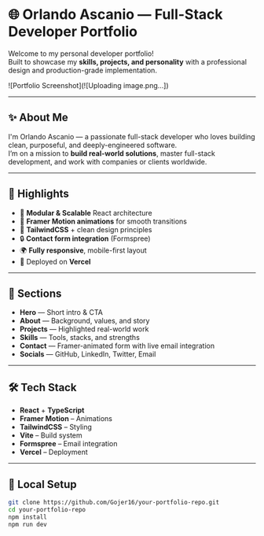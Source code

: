 # 🌐 Orlando Ascanio — Full-Stack Developer Portfolio

Welcome to my personal developer portfolio!  
Built to showcase my **skills, projects, and personality** with a professional design and production-grade implementation.

![Portfolio Screenshot](![Uploading image.png…])

---

## ✨ About Me

I'm Orlando Ascanio — a passionate full-stack developer who loves building clean, purposeful, and deeply-engineered software.  
I’m on a mission to **build real-world solutions**, master full-stack development, and work with companies or clients worldwide.

---

## 🧠 Highlights

- 🧱 **Modular & Scalable** React architecture
- 🎥 **Framer Motion animations** for smooth transitions
- 🎨 **TailwindCSS** + clean design principles
- 🔒 **Contact form integration** (Formspree)
- 🌍 **Fully responsive**, mobile-first layout
- 🚀 Deployed on **Vercel**

---

## 💼 Sections

- **Hero** — Short intro & CTA
- **About** — Background, values, and story
- **Projects** — Highlighted real-world work
- **Skills** — Tools, stacks, and strengths
- **Contact** — Framer-animated form with live email integration
- **Socials** — GitHub, LinkedIn, Twitter, Email

---

## 🛠️ Tech Stack

- **React** + **TypeScript**
- **Framer Motion** – Animations
- **TailwindCSS** – Styling
- **Vite** – Build system
- **Formspree** – Email integration
- **Vercel** – Deployment

---

## 🧪 Local Setup

```bash
git clone https://github.com/Gojer16/your-portfolio-repo.git
cd your-portfolio-repo
npm install
npm run dev
